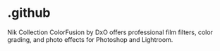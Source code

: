 # .github
Nik Collection ColorFusion by DxO offers professional film filters, color grading, and photo effects for Photoshop and Lightroom.
